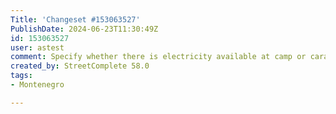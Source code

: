 ```yaml
---
Title: 'Changeset #153063527'
PublishDate: 2024-06-23T11:30:49Z
id: 153063527
user: astest
comment: Specify whether there is electricity available at camp or caravan site
created_by: StreetComplete 58.0
tags:
- Montenegro

---
```

